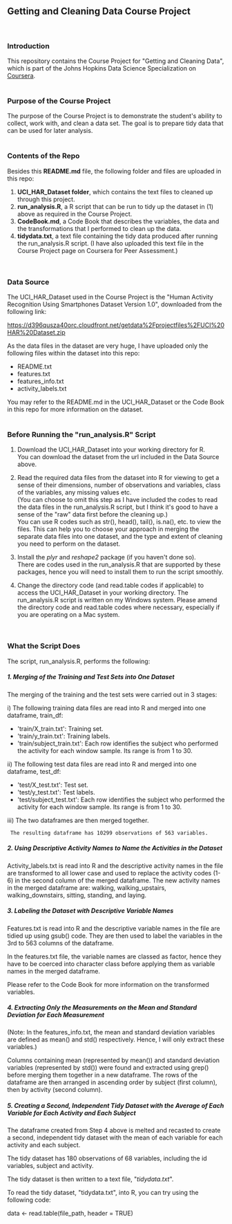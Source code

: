 ## Getting and Cleaning Data Course Project  
<br>  

### Introduction

This repository contains the Course Project for "Getting and Cleaning Data", which is part of the Johns Hopkins Data Science Specialization on [Coursera](https://www.coursera.org/course/getdata).  
<br>  

### Purpose of the Course Project

The purpose of the Course Project is to demonstrate the student's ability to collect, work with, and clean a data set. The goal is to prepare tidy data that can be used for later analysis.  
<br>  

### Contents of the Repo

Besides this **README.md** file, the following folder and files are uploaded in this repo:  

1. **UCI_HAR_Dataset folder**, which contains the text files to cleaned up through this project.  
2. **run_analysis.R**, a R script that can be run to tidy up the dataset in (1) above as required in the Course Project.  
3. **CodeBook.md**, a Code Book that describes the variables, the data and the transformations that I performed to clean up the data.  
4. **tidydata.txt**, a text file containing the tidy data produced after running the run_analysis.R script. (I have also uploaded this text file in the Course Project page on Coursera for Peer Assessment.)  
<br>

### Data Source

The UCI_HAR_Dataset used in the Course Project is the "Human Activity Recognition Using Smartphones Dataset Version 1.0", downloaded from the following link:

https://d396qusza40orc.cloudfront.net/getdata%2Fprojectfiles%2FUCI%20HAR%20Dataset.zip  

As the data files in the dataset are very huge, I have uploaded only the following files within the dataset into this repo:  
- README.txt  
- features.txt  
- features_info.txt  
- activity_labels.txt  

You may refer to the README.md in the UCI_HAR_Dataset or the Code Book in this repo for more information on the dataset.  
<br>  

### Before Running the "run_analysis.R" Script

1. Download the UCI_HAR_Dataset into your working directory for R.   
   You can download the dataset from the url included in the Data Source above.  

2. Read the required data files from the dataset into R for viewing to get a sense of their dimensions, number of observations and variables, class of the variables, any missing values etc.  
   (You can choose to omit this step as I have included the codes to read the data files in the run_analysis.R script, but I think it's good to have a sense of the "raw" data first before the cleaning up.)  
   You can use R codes such as str(), head(), tail(), is.na(), etc. to view the files.  This can help you to choose your approach in merging the separate data files into one dataset, and the type and extent of cleaning you need to perform on the dataset.  

3. Install the *plyr* and *reshape2* package (if you haven't done so).  
   There are codes used in the run_analysis.R that are supported by these packages, hence you will need to install them to run the script smoothly.  

4. Change the directory code (and read.table codes if applicable) to access the UCI_HAR_Dataset in your working directory.
   The run_analysis.R script is written on my Windows system. Please amend the directory code and read.table codes where necessary, especially if you are operating on a Mac system.  
<br>
   
### What the Script Does

The script, run_analysis.R, performs the following:  

##### 1. Merging of the Training and Test Sets into One Dataset

The merging of the training and the test sets were carried out in 3 stages:

i) The following training data files are read into R and merged into one dataframe, train_df:
- 'train/X_train.txt': Training set.
- 'train/y_train.txt': Training labels.
- 'train/subject_train.txt': Each row identifies the subject who performed the activity for each window sample. Its range is from 1 to 30.  

ii) The following test data files are read into R and merged into one dataframe, test_df:
- 'test/X_test.txt': Test set.
- 'test/y_test.txt': Test labels.
- 'test/subject_test.txt': Each row identifies the subject who performed the activity for each window sample. Its range is from 1 to 30. 

iii) The two dataframes are then merged together. 

     The resulting dataframe has 10299 observations of 563 variables.

##### 2. Using Descriptive Activity Names to Name the Activities in the Dataset

Activity_labels.txt is read into R and the descriptive activity names in the file are transformed to all lower case and used to replace the activity codes (1-6) in the second column of the merged dataframe.  The new activity names in the merged dataframe are: walking, walking_upstairs, walking_downstairs, sitting, standing, and laying.

##### 3. Labeling the Dataset with Descriptive Variable Names

Features.txt is read into R and the descriptive variable names in the file are tidied up using gsub() code. They are then used to label the variables in the 3rd to 563 columns of the dataframe.  

In the features.txt file, the variable names are classed as factor, hence they have to be coerced into character class before applying them as variable names in the merged dataframe.  

Please refer to the Code Book for more information on the transformed variables.

##### 4. Extracting Only the Measurements on the Mean and Standard Deviation for Each Measurement 

(Note: In the features_info.txt, the mean and standard deviation variables are defined as mean() and std() respectively. Hence, I will only extract these variables.)

Columns containing mean (represented by mean()) and standard deviation variables (represented by std()) were found and extracted using grep() before merging them together in a new dataframe.
The rows of the dataframe are then arranged in ascending order by subject (first column), then by activity (second column).

##### 5. Creating a Second, Independent Tidy Dataset with the Average of Each Variable for Each Activity and Each Subject

The dataframe created from Step 4 above is melted and recasted to create a second, independent tidy dataset with the mean of each variable for each activity and each subject. 

The tidy dataset has 180 observations of 68 variables, including the id variables, subject and activity.

The tidy dataset is then written to a text file, "*tidydata.txt*".  

To read the tidy dataset, "tidydata.txt", into R, you can try using the following code:  
        
data <- read.table(file_path, header = TRUE)

